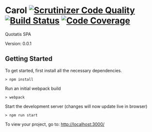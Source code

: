 # Carol [![Scrutinizer Code Quality](https://scrutinizer-ci.com/g/Quotatis/core-front/badges/quality-score.png?b=master&s=28b09a2345e41c0315bca2a4e82e3007f5facaca)](https://scrutinizer-ci.com/g/Quotatis/core-front/?branch=master) [![Build Status](https://scrutinizer-ci.com/g/Quotatis/core-front/badges/build.png?b=master&s=8527b34eac5ae9b00406ea33c6f535e1aeb02ae2)](https://scrutinizer-ci.com/g/Quotatis/core-front/build-status/master) [![Code Coverage](https://scrutinizer-ci.com/g/Quotatis/core-front/badges/coverage.png?b=master&s=74298ba0bf2e39a5b2b732c359bafc48c2617bb7)](https://scrutinizer-ci.com/g/Quotatis/core-front/?branch=master)

Quotatis SPA

Version: 0.0.1

## Getting Started

To get started, first install all the necessary dependencies.
```
> npm install
```

Run an initial webpack build
```
> webpack
```

Start the development server (changes will now update live in browser)
```
> npm run start
```

To view your project, go to: [http://localhost:3000/](http://localhost:3000/)
